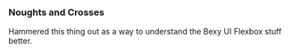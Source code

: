 ### Noughts and Crosses

Hammered this thing out as a way to understand the 
Bexy UI Flexbox stuff better.


